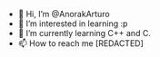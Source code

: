 - 👋 Hi, I’m @AnorakArturo
- 👀 I’m interested in learning :p
- 🌱 I’m currently learning C++ and C.
- 📫 How to reach me [REDACTED]
